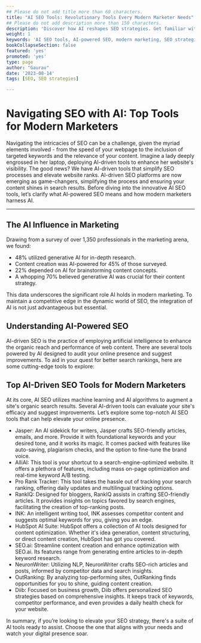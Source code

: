 ```yaml
---
## Please do not add title more than 60 characters.
title: "AI SEO Tools: Revolutionary Tools Every Modern Marketer Needs"
## Please do not add description more than 150 characters.
description: 'Discover how AI reshapes SEO strategies. Get familiar with top AI-powered tools that elevate content, enhance visibility, and supercharge online presence.'
weight: 1
keywords: 'AI SEO tools, AI-powered SEO, modern marketing, SEO strategies, AI-driven content, online visibility, online presence, SEO technology, AI-enhanced marketing, AI in SEO'
bookCollapseSection: false
featured: 'yes'
promoted: 'yes'
type: page
author: "Gaurav"
date: '2023-08-14'
tags: [SEO, SEO strategies]

---
```


<!-- {{< blockquote author="Ray Dalio" quote="Principles are ways of successfully dealing with reality to get what you want out of life." >}} -->

# Navigating SEO with AI: Top Tools for Modern Marketers

Navigating the intricacies of SEO can be a challenge, given the myriad elements involved - from the speed of your webpage to the inclusion of targeted keywords and the relevance of your content.
Imagine a lady deeply engrossed in her laptop, deploying AI-driven tools to enhance her website's visibility. The good news? We have AI-driven tools that simplify SEO processes and elevate website ranks. AI-driven SEO platforms are now emerging as game-changers, simplifying the process and ensuring your content shines in search results.
Before diving into the innovative AI SEO tools, let’s clarify what AI-powered SEO means and how modern marketers harness AI.

---

## The AI Influence in Marketing
Drawing from a survey of over 1,350 professionals in the marketing arena, we found:

* 48% utilized generative AI for in-depth research.
* Content creation was AI-powered for 45% of those surveyed.
* 22% depended on AI for brainstorming content concepts.
* A whopping 70% believed generative AI was crucial for their content strategy.

This data underscores the significant role AI holds in modern marketing. To maintain a competitive edge in the dynamic world of SEO, the integration of AI is not just advantageous but essential.


## Understanding AI-Powered SEO
AI-driven SEO is the practice of employing artificial intelligence to enhance the organic reach and performance of web content. There are several tools powered by AI designed to audit your online presence and suggest improvements. To aid in your quest for better search rankings, here are some cutting-edge tools to explore:


## Top AI-Driven SEO Tools for Modern Marketers
At its core, AI SEO utilizes machine learning and AI algorithms to augment a site's organic search results. Several AI-driven tools can evaluate your site's efficacy and suggest improvements. Let’s explore some top-notch AI SEO tools that can help elevate your online presence.


* Jasper: An AI sidekick for writers, Jasper crafts SEO-friendly articles, emails, and more. Provide it with foundational keywords and your desired tone, and it works its magic. It comes packed with features like auto-saving, plagiarism checks, and the option to fine-tune the brand voice.
* AlliAI: This tool is your shortcut to a search-engine-optimized website. It offers a plethora of features, including mass on-page optimization and real-time keyword A/B testing.
* Pro Rank Tracker: This tool takes the hassle out of tracking your search ranking, offering daily updates and multilingual tracking options.
* RankIQ: Designed for bloggers, RankIQ assists in crafting SEO-friendly articles. It provides insights on topics favored by search engines, facilitating the creation of top-ranking posts.
* INK: An intelligent writing tool, INK assesses competitor content and suggests optimal keywords for you, giving you an edge.
* HubSpot AI Suite: HubSpot offers a collection of AI tools designed for content optimization. Whether it's idea generation, content structuring, or direct content creation, HubSpot has got you covered.
* SEO.ai: Streamline content creation and enhance optimization with SEO.ai. Its features range from generating entire articles to in-depth keyword research.
* NeuronWriter: Utilizing NLP, NeuronWriter crafts SEO-rich articles and posts, informed by competitor data and search insights.
* OutRanking: By analyzing top-performing sites, OutRanking finds opportunities for you to shine, guiding content creation.
* Diib: Focused on business growth, Diib offers personalized SEO strategies based on comprehensive insights. It keeps track of keywords, competitor performance, and even provides a daily health check for your website.

In summary, if you’re looking to elevate your SEO strategy, there's a suite of AI tools ready to assist. Choose the one that aligns with your needs and watch your digital presence soar.
